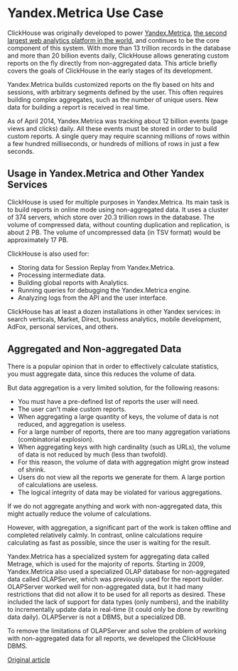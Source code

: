 # Yandex.Metrica Use Case

ClickHouse was originally developed to power [Yandex.Metrica](https://metrica.yandex.com/), [the second largest web analytics platform  in the world](http://w3techs.com/technologies/overview/traffic_analysis/all), and continues to be the core component of this system. With more than 13 trillion records in the database and more than 20 billion events daily, ClickHouse allows generating custom reports on the fly directly from non-aggregated data. This article briefly covers the goals of ClickHouse in the early stages of its development.

Yandex.Metrica builds customized reports on the fly based on hits and sessions, with arbitrary segments defined by the user. This often requires building complex aggregates, such as the number of unique users. New data for building a report is received in real time.

As of April 2014, Yandex.Metrica was tracking about 12 billion events (page views and clicks) daily. All these events must be stored in order to build custom reports. A single query may require scanning millions of rows within a few hundred milliseconds, or hundreds of millions of rows in just a few seconds.

## Usage in Yandex.Metrica and Other Yandex Services

ClickHouse is used for multiple purposes in Yandex.Metrica.
Its main task is to build reports in online mode using non-aggregated data. It uses a cluster of 374 servers, which store over 20.3 trillion rows in the database. The volume of compressed data, without counting duplication and replication, is about 2 PB. The volume of uncompressed data (in TSV format) would be approximately 17 PB.

ClickHouse is also used for:

- Storing data for Session Replay from Yandex.Metrica.
- Processing intermediate data.
- Building global reports with Analytics.
- Running queries for debugging the Yandex.Metrica engine.
- Analyzing logs from the API and the user interface.

ClickHouse has at least a dozen installations in other Yandex services: in search verticals, Market, Direct, business analytics, mobile development, AdFox, personal services, and others.

## Aggregated and Non-aggregated Data

There is a popular opinion that in order to effectively calculate statistics, you must aggregate data, since this reduces the volume of data.

But data aggregation is a very limited solution, for the following reasons:

- You must have a pre-defined list of reports the user will need.
- The user can't make custom reports.
- When aggregating a large quantity of keys, the volume of data is not reduced, and aggregation is useless.
- For a large number of reports, there are too many aggregation variations (combinatorial explosion).
- When aggregating keys with high cardinality (such as URLs), the volume of data is not reduced by much (less than twofold).
- For this reason, the volume of data with aggregation might grow instead of shrink.
- Users do not view all the reports we generate for them. A large portion of calculations are useless.
- The logical integrity of data may be violated for various aggregations.

If we do not aggregate anything and work with non-aggregated data, this might actually reduce the volume of calculations.

However, with aggregation, a significant part of the work is taken offline and completed relatively calmly. In contrast, online calculations require calculating as fast as possible, since the user is waiting for the result.

Yandex.Metrica has a specialized system for aggregating data called Metrage, which is used for the majority of reports.
Starting in 2009, Yandex.Metrica also used a specialized OLAP database for non-aggregated data called OLAPServer, which was previously used for the report builder.
OLAPServer worked well for non-aggregated data, but it had many restrictions that did not allow it to be used for all reports as desired. These included the lack of support for data types (only numbers), and the inability to incrementally update data in real-time (it could only be done by rewriting data daily). OLAPServer is not a DBMS, but a specialized DB.

To remove the limitations of OLAPServer and solve the problem of working with non-aggregated data for all reports, we developed the ClickHouse DBMS.


[Original article](https://clickhouse.yandex/docs/en/introduction/ya_metrika_task/) <!--hide-->
